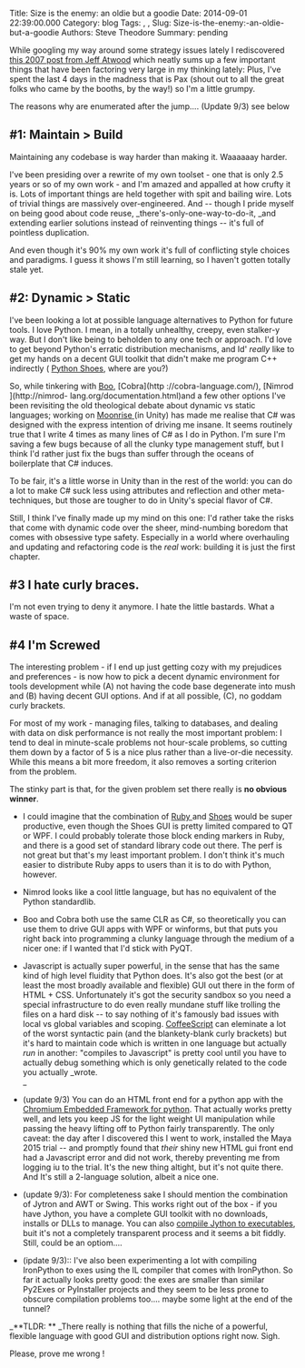 Title: Size is the enemy: an oldie but a goodie
Date: 2014-09-01 22:39:00.000
Category: blog
Tags: , , 
Slug: Size-is-the-enemy:-an-oldie-but-a-goodie
Authors: Steve Theodore
Summary: pending

While googling my way around some strategy issues lately I rediscovered [this
2007 post from Jeff Atwood](http://blog.codinghorror.com/size-is-the-enemy/)
which neatly sums up a few important things that have been factoring very
large in my thinking lately:  Plus, I've spent the last 4 days in the madness
that is Pax (shout out to all the great folks who came by the booths, by the
way!) so I'm a little grumpy.  
  
The reasons why are enumerated after the jump....  (Update 9/3) see below  
  
  

## #1: Maintain &gt; Build

Maintaining any codebase is way harder than making it. Waaaaaay harder.  
  
I've been presiding over a rewrite of my own toolset - one that is only 2.5
years or so of my own work - and I'm amazed and appalled at how crufty it is.
Lots of important things are held together with spit and bailing wire. Lots of
trivial things are massively over-engineered. And -- though I pride myself on
being good about code reuse, _there's-only-one-way-to-do-it, _and extending
earlier solutions instead of reinventing things -- it's full of pointless
duplication.  
  
And even though it's 90% my own work it's full of conflicting style choices
and paradigms.  I guess it shows I'm still learning, so I haven't gotten
totally stale yet.  
  

## #2: Dynamic &gt; Static

I've been looking a lot at possible language alternatives to Python for future
tools. I love Python. I mean, in a totally unhealthy, creepy, even stalker-y
way. But I don't like being to beholden to any one tech or approach. I'd love
to get beyond Python's erratic distribution mechanisms, and Id' _really_ like
to get my hands on a decent GUI toolkit that didn't make me program C++
indirectly ( [Python Shoes](http://shoesrb.com/), where are you?)  
  
So, while tinkering with [Boo](http://boo.codehaus.org/), [Cobra](http
://cobra-language.com/), [Nimrod ](http://nimrod-
lang.org/documentation.html)and a few other options I've been revisiting the
old theological debate about dynamic vs static languages; working on [Moonrise
](http://moonrise-game.com/) (in Unity) has made me realise that C# was
designed with the express intention of driving me insane. It seems routinely
true that I write 4 times as many lines of C# as I do in Python. I'm sure I'm
saving a few bugs because of all the clunky type management stuff, but I think
I'd rather just fix the bugs than suffer through the oceans of boilerplate
that C# induces.  
  
To be fair, it's a little worse in Unity than in the rest of the world: you
can do a lot to make C# suck less using attributes and reflection and other
meta-techniques, but those are tougher to do in Unity's special flavor of C#.  
  
Still, I think I've finally made up my mind on this one: I'd rather take the
risks that come with dynamic code over the sheer, mind-numbing boredom that
comes with obsessive type safety.  Especially in a world where overhauling and
updating and refactoring code is the _real_ work: building it is just the
first chapter.  
  

## #3 I hate curly braces.

I'm not even trying to deny it anymore. I hate the little bastards.  What a
waste of space.  
  

## #4  I'm Screwed

The interesting problem - if I end up just getting cozy with my prejudices and
preferences - is now how to pick a decent dynamic environment for tools
development while (A) not having the code base degenerate into mush and  (B)
having decent GUI options.   And if at all possible, (C), no goddam curly
brackets.  

  

For most of my work - managing files, talking to databases, and dealing with
data on disk performance is not really the most important problem: I tend to
deal in minute-scale problems not hour-scale problems, so cutting them down by
a factor of 5 is a nice plus rather than a live-or-die necessity.  While this
means a bit more freedom, it also removes a sorting criterion from the
problem.  
  
The stinky part is that, for the given problem set there really is **no
obvious winner**.  
  

  * I could imagine that the combination of [Ruby ](https://www.ruby-lang.org/en/)and [Shoes](http://shoesrb.com/) would be super productive, even though the Shoes GUI is pretty limited compared to QT or WPF.  I could probably tolerate those block ending markers in Ruby, and there is a good set of standard library code out there. The perf is not great but that's my least important problem. I don't think it's much easier to distribute Ruby apps to users than it is to do with Python, however.
  * Nimrod looks like a cool little language, but has no equivalent of the Python standardlib.
  * Boo and Cobra both use the same CLR as C#, so theoretically you can use them to drive GUI apps with WPF or winforms, but that puts you right back into programming a clunky language through the medium of a nicer one: if I wanted that I'd stick with PyQT.  
  
  * Javascript is actually super powerful, in the sense that has the same kind of high level fluidity that Python does. It's also got the best (or at least the most broadly available and flexible) GUI out there in the form of  HTML \+ CSS. Unfortunately it's got the security sandbox so you need a special infrastructure to do even really mundane stuff like trolling the files on a hard disk -- to say nothing of it's famously bad issues with local vs global variables and scoping.  [CoffeeScript](http://coffeescript.org/) can eleminate a lot of the worst syntactic pain (and the blankety-blank curly brackets) but it's hard to maintain code which is written in one language but actually _run_ in another: "compiles to Javascript" is pretty cool until you have to actually debug something which is only genetically related to the code you actually _wrote.  
_

  * (update 9/3) You can do an HTML front end for a python app with the [Chromium Embedded Framework for python](https://code.google.com/p/cefpython/). That actually works pretty well, and lets you keep JS for the light weight UI manipulation while passing the heavy lifting off to Python fairly transparently. The only caveat: the day after I discovered this I went to work, installed the Maya 2015 trial -- and promptly found that _their_ shiny new HTML gui front end had a Javascript error and did not work, thereby preventing me from logging iu to the trial. It's the new thing altight, but it's not quite there.  And It's still a 2-language solution, albeit a nice one.  

  * (update 9/3):  For completeness sake I should mention the combination of Jytron and AWT or Swing. This works right out of the box - if you have Jython, you have a complete GUI toolkit with no downloads, installs or DLLs to manage. You can also [compiile Jython to executables](http://stackoverflow.com/questions/16701979/packaging-a-jython-program-in-an-executable-jar), buit it's not a completely transparent process and it seems a bit fiddly. Still, could be an optiom....  

  * (ipdate 9/3)::  I've also been experimenting a lot with compiling IronPython to exes using the IL compiler that comes with IronPython. So far it actually looks pretty good: the exes are smaller than similar Py2Exes or PyInstaller projects and they seem to be less prone to obscure compilation problems too.... maybe some light at the end of the tunnel?

_**TLDR: ** _There really is nothing that fills the niche of a powerful,
flexible language with good GUI and distribution options right now.  Sigh.  
  
Please, prove me wrong !



